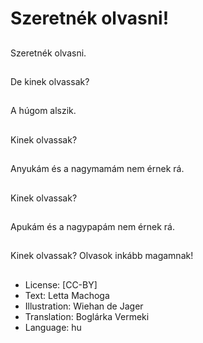 # Szeretnék olvasni!

##
Szeretnék olvasni.

##
De kinek olvassak?

##
A húgom alszik.

##
Kinek olvassak?

##
Anyukám és a nagymamám nem érnek rá.

##
Kinek olvassak?

##
Apukám és a nagypapám nem érnek rá.

##
Kinek olvassak? Olvasok inkább magamnak!

##
* License: [CC-BY]
* Text: Letta Machoga
* Illustration: Wiehan de Jager
* Translation: Boglárka Vermeki
* Language: hu
